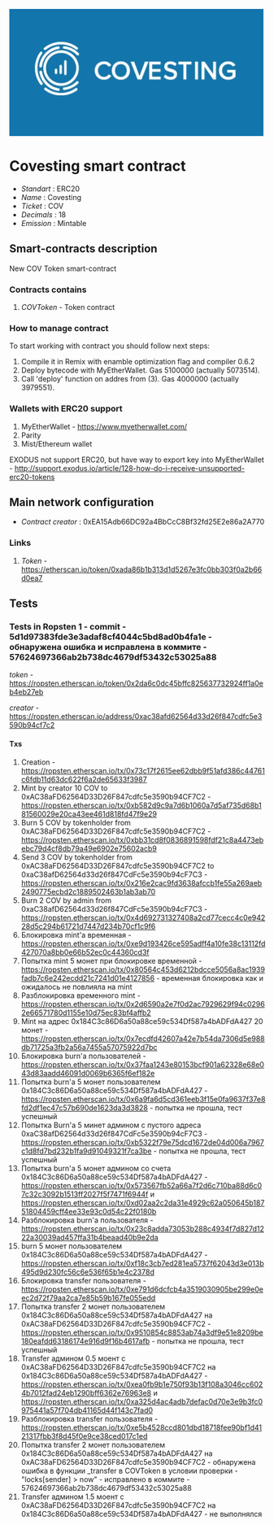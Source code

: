 ![Covesting Token](logo.jpg "Covesting token")

# Covesting smart contract

* _Standart_        : ERC20
* _Name_            : Covesting
* _Ticket_          : COV
* _Decimals_        : 18
* _Emission_        : Mintable

## Smart-contracts description

New COV Token smart-contract

### Contracts contains
1. _COVToken_ - Token contract

### How to manage contract
To start working with contract you should follow next steps:
1. Compile it in Remix with enamble optimization flag and compiler 0.6.2
2. Deploy bytecode with MyEtherWallet. Gas 5100000 (actually 5073514).
3. Call 'deploy' function on addres from (3). Gas 4000000 (actually 3979551). 

### Wallets with ERC20 support
1. MyEtherWallet - https://www.myetherwallet.com/
2. Parity 
3. Mist/Ethereum wallet

EXODUS not support ERC20, but have way to export key into MyEtherWallet - http://support.exodus.io/article/128-how-do-i-receive-unsupported-erc20-tokens

## Main network configuration

* _Contract creator_              : 0xEA15Adb66DC92a4BbCcC8Bf32fd25E2e86a2A770

### Links
1. _Token_ - https://etherscan.io/token/0xada86b1b313d1d5267e3fc0bb303f0a2b66d0ea7

## Tests
### Tests in Ropsten 1 - commit - 5d1d97383fde3e3adaf8cf4044c5bd8ad0b4fa1e - обнаружена ошибка и исправлена в коммите - 57624697366ab2b738dc4679df53432c53025a88

_token_ - https://ropsten.etherscan.io/token/0x2da6c0dc45bffc825637732924ff1a0eb4eb27eb

_creator_ - https://ropsten.etherscan.io/address/0xac38afd62564d33d26f847cdfc5e3590b94cf7c2

#### Txs
1. Creation - https://ropsten.etherscan.io/tx/0x73c17f2615ee62dbb9f51afd386c44761c6fdb11d63dc622f6a2de65633f3987
2. Mint by creator 10 COV to 0xAC38aFD62564D33D26F847cdfc5e3590b94CF7C2 - https://ropsten.etherscan.io/tx/0xb582d9c9a7d6b1060a7d5af735d68b181560029e20ca43ee461d818fd47f9e29
3. Burn 5 COV by tokenholder from 0xAC38aFD62564D33D26F847cdfc5e3590b94CF7C2 - https://ropsten.etherscan.io/tx/0xbb31cd8f0836891598fdf21c8a4473ebebc79d4cf8db79a49e6902e75602acb9
4. Send 3 COV by tokenholder from 0xAC38aFD62564D33D26F847cdfc5e3590b94CF7C2 to 0xaC38afD62564d33d26f847CdFc5e3590b94cF7C3 - https://ropsten.etherscan.io/tx/0x216e2cac9fd3638afccb1fe55a269aeb2490775ecbd2c1889502463b1ab3ab70
5. Burn 2 COV by admin from 0xaC38afD62564d33d26f847CdFc5e3590b94cF7C3 - https://ropsten.etherscan.io/tx/0x4d692731327408a2cd77cecc4c0e94228d5c294b61721d7447d234b70cf1c9f6
6. Блокировка mint'а временная - https://ropsten.etherscan.io/tx/0xe9d193426ce595adff4a10fe38c13112fd427070a8bb0e66b52ec0c44360cd3f
7. Попытка mint 5 монет при блокировке временной - https://ropsten.etherscan.io/tx/0x80564c453d6212bdcce5056a8ac1939fadb7c6e242ecdd21c7241d01e4127856 - временная блокировка как и ожидалось не повлияла на mint 
8. Разблокировка временного mint - https://ropsten.etherscan.io/tx/0x2d6590a2e7f0d2ac7929629f94c02962e66571780d1155e10d75ec83bf4affb2
9. Mint на адрес 0x184C3c86D6a50a88ce59c534Df587a4bADFdA427 20 монет - https://ropsten.etherscan.io/tx/0x7ecdfd42607a42e7b54da7306d5e988db71725a3fb2a56a7455a57075922d7bc
10. Блокировка burn'а пользователей - https://ropsten.etherscan.io/tx/0x37faa1243e80153bcf901a62328e68e043d83aadd46091d0069b6365f6ef182e
11. Попытка burn'а 5 монет пользователем 0x184C3c86D6a50a88ce59c534Df587a4bADFdA427 - https://ropsten.etherscan.io/tx/0x6a9fa6d5cd361eeb3f15e0fa9637f37e8fd2df1ec47c57b690de1623da3d3828 - попытка не прошла, тест успешный
12. Попытка Burn'а 5 минет админом с пустого адреса 0xaC38afD62564d33d26f847CdFc5e3590b94cF7C3 - https://ropsten.etherscan.io/tx/0xb5322f79e75dcd1672de04d006a7967c1d8fd7bd232b1fa9d91049321f7ca3be - попытка не прошла, тест успешный
13. Попытка burn'а 5 монет админом со счета 0x184C3c86D6a50a88ce59c534Df587a4bADFdA427 - https://ropsten.etherscan.io/tx/0x573567fb52a66a7f2d6c710ba88d6c07c32c3092b1513ff2027f5f7471f6944f и https://ropsten.etherscan.io/tx/0xd02aa2c2da31e4929c62a050645b18751804459cff4ee33e93c0d54c22f0180b
14. Разблокировка burn'а пользователя - https://ropsten.etherscan.io/tx/0x23c8adda73053b288c4934f7d827d1222a30039ad457ffa31b4beaad40b9e2da
15. burn 5 монет пользователем 0x184C3c86D6a50a88ce59c534Df587a4bADFdA427 - https://ropsten.etherscan.io/tx/0xf18c3cb7ed281ea5737f62043d3e013b495d9d230fc56c6e536f65b1e4c2378d
16. Блокировка transfer пользователя - https://ropsten.etherscan.io/tx/0xe791d6dcfcb4a3519030905be299e0eec2d72f79aa2ca7e85b59b167fe055edd
17. Попытка transfer 2 монет пользователем 0x184C3c86D6a50a88ce59c534Df587a4bADFdA427 на 0xAC38aFD62564D33D26F847cdfc5e3590b94CF7C2 - https://ropsten.etherscan.io/tx/0x9510854c8853ab74a3df9e51e8209be180eafdd63186174e916d9f16b4617afb - попытка не прошла, тест успешный
18. Transfer админом 0.5 моент с 0xAC38aFD62564D33D26F847cdfc5e3590b94CF7C2 на 0x184C3c86D6a50a88ce59c534Df587a4bADFdA427 - https://ropsten.etherscan.io/tx/0xea0fb9b1e750f93b13f108a3046cc6024b7012fad24eb1290bff6362e76963e8 и https://ropsten.etherscan.io/tx/0xa325d4ac4adb7defac0d70e3e9b3fc0975441a57f704db41165d44f143c7fad0
19. Разблокировка transfer пользователя - https://ropsten.etherscan.io/tx/0xe5b4528ccd801dbd18718fee90bf1d4121317fbb3f8d45f0e9ce38ced017c1ed
20. Попытка transfer 2 монет пользователем 0x184C3c86D6a50a88ce59c534Df587a4bADFdA427 на 0xAC38aFD62564D33D26F847cdfc5e3590b94CF7C2 - обнаружена ошибка в функции \_transfer в COVToken в условии проверки - "locks[sender] > now" - исправлено в коммите - 57624697366ab2b738dc4679df53432c53025a88
21. Transfer админом 1.5 моент с 0xAC38aFD62564D33D26F847cdfc5e3590b94CF7C2 на 0x184C3c86D6a50a88ce59c534Df587a4bADFdA427 - не выполнялся


